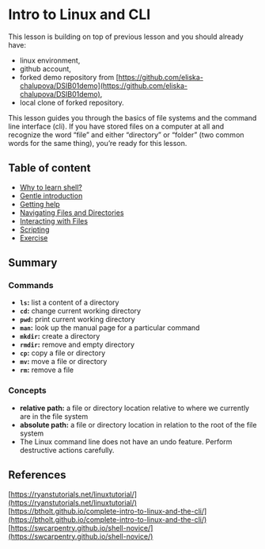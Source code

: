 # Intro to Linux and CLI

This lesson is building on top of previous lesson and you should already have:
 - linux environment,
 - github account,
 - forked demo repository from [https://github.com/eliska-chalupova/DSIB01demo](https://github.com/eliska-chalupova/DSIB01demo),
 - local clone of forked repository.

This lesson guides you through the basics of file systems and the command line interface (cli). If you have stored files on a computer at all and recognize the word “file” and either “directory” or “folder” (two common words for the same thing), you’re ready for this lesson.

## Table of content

- [Why to learn shell?](https://katarinagresova.github.io/DSIB01_2021/cli/motivation.html)
- [Gentle introduction](https://katarinagresova.github.io/DSIB01_2021/cli/intro.html)
- [Getting help](https://katarinagresova.github.io/DSIB01_2021/cli/help.html)
- [Navigating Files and Directories](https://katarinagresova.github.io/DSIB01_2021/cli/filesystem.html)
- [Interacting with Files](https://katarinagresova.github.io/DSIB01_2021/cli/files.html)
- [Scripting](https://katarinagresova.github.io/DSIB01_2021/cli/scripting.html)
- [Exercise](https://katarinagresova.github.io/DSIB01_2021/cli/exercise.html)

## Summary

### Commands

 - **`ls`:** list a content of a directory
 - **`cd`:** change current working directory
 - **`pwd`:** print current working directory
 - **`man`:** look up the manual page for a particular command
 - **`mkdir`:** create a directory
 - **`rmdir`:** remove and empty directory
 - **`cp`:** copy a file or directory
 - **`mv`:** move a file or directory
 - **`rm`:** remove a file

### Concepts

 - **relative path:** a file or directory location relative to where we currently are in the file system
 - **absolute path:** a file or directory location in relation to the root of the file system
 - The Linux command line does not have an undo feature. Perform destructive actions carefully.

## References

[https://ryanstutorials.net/linuxtutorial/](https://ryanstutorials.net/linuxtutorial/)  
[https://btholt.github.io/complete-intro-to-linux-and-the-cli/](https://btholt.github.io/complete-intro-to-linux-and-the-cli/)  
[https://swcarpentry.github.io/shell-novice/](https://swcarpentry.github.io/shell-novice/)
